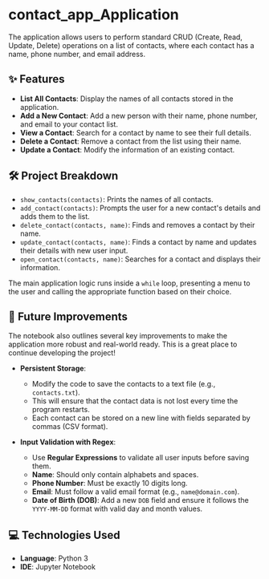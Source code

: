 # contact_app_Application

The application allows users to perform standard CRUD (Create, Read, Update, Delete) operations on a list of contacts, where each contact has a name, phone number, and email address.


## ✨ Features

* **List All Contacts**: Display the names of all contacts stored in the application.
* **Add a New Contact**: Add a new person with their name, phone number, and email to your contact list.
* **View a Contact**: Search for a contact by name to see their full details.
* **Delete a Contact**: Remove a contact from the list using their name.
* **Update a Contact**: Modify the information of an existing contact.

## 🛠️ Project Breakdown

* `show_contacts(contacts)`: Prints the names of all contacts.
* `add_contact(contacts)`: Prompts the user for a new contact's details and adds them to the list.
* `delete_contact(contacts, name)`: Finds and removes a contact by their name.
* `update_contact(contacts, name)`: Finds a contact by name and updates their details with new user input.
* `open_contact(contacts, name)`: Searches for a contact and displays their information.

The main application logic runs inside a `while` loop, presenting a menu to the user and calling the appropriate function based on their choice.

## 🔮 Future Improvements

The notebook also outlines several key improvements to make the application more robust and real-world ready. This is a great place to continue developing the project!

* **Persistent Storage**:
    * Modify the code to save the contacts to a text file (e.g., `contacts.txt`).
    * This will ensure that the contact data is not lost every time the program restarts.
    * Each contact can be stored on a new line with fields separated by commas (CSV format).

* **Input Validation with Regex**:
    * Use **Regular Expressions** to validate all user inputs before saving them.
    * **Name**: Should only contain alphabets and spaces.
    * **Phone Number**: Must be exactly 10 digits long.
    * **Email**: Must follow a valid email format (e.g., `name@domain.com`).
    * **Date of Birth (DOB)**: Add a new `DOB` field and ensure it follows the `YYYY-MM-DD` format with valid day and month values.

## 💻 Technologies Used

* **Language**: Python 3
* **IDE**: Jupyter Notebook
